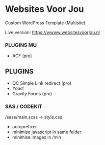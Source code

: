 # Websites Voor Jou

Custom WordPress Template (Multisite) 

Live version: https://wwww.websitesvoorjou.nl

### PLUGINS MU
- ACF (pro)

## PLUGINS
- QC Simple Link redirect (pro)
- Yoast
- Gravity Forms (pro)

### SAS / CODEKIT
/sass/main.scss -> style.css 

- autoprefixer
- minimise javascript in same folder
- minimise images in /min
